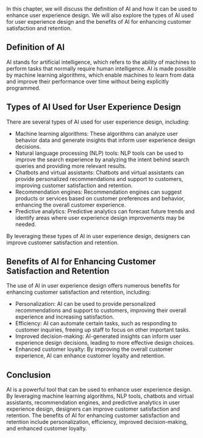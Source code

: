 
In this chapter, we will discuss the definition of AI and how it can be used to enhance user experience design. We will also explore the types of AI used for user experience design and the benefits of AI for enhancing customer satisfaction and retention.

Definition of AI
----------------

AI stands for artificial intelligence, which refers to the ability of machines to perform tasks that normally require human intelligence. AI is made possible by machine learning algorithms, which enable machines to learn from data and improve their performance over time without being explicitly programmed.

Types of AI Used for User Experience Design
-------------------------------------------

There are several types of AI used for user experience design, including:

* Machine learning algorithms: These algorithms can analyze user behavior data and generate insights that inform user experience design decisions.
* Natural language processing (NLP) tools: NLP tools can be used to improve the search experience by analyzing the intent behind search queries and providing more relevant results.
* Chatbots and virtual assistants: Chatbots and virtual assistants can provide personalized recommendations and support to customers, improving customer satisfaction and retention.
* Recommendation engines: Recommendation engines can suggest products or services based on customer preferences and behavior, enhancing the overall customer experience.
* Predictive analytics: Predictive analytics can forecast future trends and identify areas where user experience design improvements may be needed.

By leveraging these types of AI in user experience design, designers can improve customer satisfaction and retention.

Benefits of AI for Enhancing Customer Satisfaction and Retention
----------------------------------------------------------------

The use of AI in user experience design offers numerous benefits for enhancing customer satisfaction and retention, including:

* Personalization: AI can be used to provide personalized recommendations and support to customers, improving their overall experience and increasing satisfaction.
* Efficiency: AI can automate certain tasks, such as responding to customer inquiries, freeing up staff to focus on other important tasks.
* Improved decision-making: AI-generated insights can inform user experience design decisions, leading to more effective design choices.
* Enhanced customer loyalty: By improving the overall customer experience, AI can enhance customer loyalty and retention.

Conclusion
----------

AI is a powerful tool that can be used to enhance user experience design. By leveraging machine learning algorithms, NLP tools, chatbots and virtual assistants, recommendation engines, and predictive analytics in user experience design, designers can improve customer satisfaction and retention. The benefits of AI for enhancing customer satisfaction and retention include personalization, efficiency, improved decision-making, and enhanced customer loyalty.
